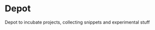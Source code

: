 Depot
========================================

Depot to incubate projects, collecting snippets and experimental stuff 



